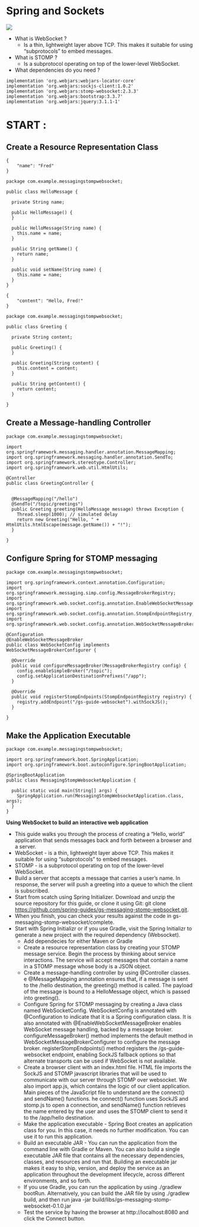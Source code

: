 # Spring and Sockets
![](https://www.pixelstech.net/article/images/spring1.png)
- What is  WebSocket ?
  - Is a thin, lightweight layer above TCP. This makes it suitable for using “subprotocols” to embed messages.
- What is STOMP ?
  - Is a subprotocol operating on top of the lower-level WebSocket.
- What dependencies do you need ?
```
implementation 'org.webjars:webjars-locator-core'
implementation 'org.webjars:sockjs-client:1.0.2'
implementation 'org.webjars:stomp-websocket:2.3.3'
implementation 'org.webjars:bootstrap:3.3.7'
implementation 'org.webjars:jquery:3.1.1-1'
```
# START :
## Create a Resource Representation Class
```
{
    "name": "Fred"
}
```
```
package com.example.messagingstompwebsocket;

public class HelloMessage {

  private String name;

  public HelloMessage() {
  }

  public HelloMessage(String name) {
    this.name = name;
  }

  public String getName() {
    return name;
  }

  public void setName(String name) {
    this.name = name;
  }
}
```
```
{
    "content": "Hello, Fred!"
}
```
```
package com.example.messagingstompwebsocket;

public class Greeting {

  private String content;

  public Greeting() {
  }

  public Greeting(String content) {
    this.content = content;
  }

  public String getContent() {
    return content;
  }

}
```
## Create a Message-handling Controller

```
package com.example.messagingstompwebsocket;

import org.springframework.messaging.handler.annotation.MessageMapping;
import org.springframework.messaging.handler.annotation.SendTo;
import org.springframework.stereotype.Controller;
import org.springframework.web.util.HtmlUtils;

@Controller
public class GreetingController {


  @MessageMapping("/hello")
  @SendTo("/topic/greetings")
  public Greeting greeting(HelloMessage message) throws Exception {
    Thread.sleep(1000); // simulated delay
    return new Greeting("Hello, " + HtmlUtils.htmlEscape(message.getName()) + "!");
  }

}
```
## Configure Spring for STOMP messaging
```
package com.example.messagingstompwebsocket;

import org.springframework.context.annotation.Configuration;
import org.springframework.messaging.simp.config.MessageBrokerRegistry;
import org.springframework.web.socket.config.annotation.EnableWebSocketMessageBroker;
import org.springframework.web.socket.config.annotation.StompEndpointRegistry;
import org.springframework.web.socket.config.annotation.WebSocketMessageBrokerConfigurer;

@Configuration
@EnableWebSocketMessageBroker
public class WebSocketConfig implements WebSocketMessageBrokerConfigurer {

  @Override
  public void configureMessageBroker(MessageBrokerRegistry config) {
    config.enableSimpleBroker("/topic");
    config.setApplicationDestinationPrefixes("/app");
  }

  @Override
  public void registerStompEndpoints(StompEndpointRegistry registry) {
    registry.addEndpoint("/gs-guide-websocket").withSockJS();
  }

}
```
## Make the Application Executable
```
package com.example.messagingstompwebsocket;

import org.springframework.boot.SpringApplication;
import org.springframework.boot.autoconfigure.SpringBootApplication;

@SpringBootApplication
public class MessagingStompWebsocketApplication {

  public static void main(String[] args) {
    SpringApplication.run(MessagingStompWebsocketApplication.class, args);
  }
}
```

**Using WebSocket to build an interactive web application**
  * This guide walks you through the process of creating a “Hello, world” application that sends messages back and forth between a browser and a server. 
  * WebSocket - is a thin, lightweight layer above TCP. This makes it suitable for using “subprotocols” to embed messages. 
  * STOMP - is a subprotocol operating on top of the lower-level WebSocket.
  * Build a server that accepts a message that carries a user’s name. In response, the server will push a greeting into a queue to which the client is subscribed.
  * Start from scatch using Spring Initializer. Download and unzip the source repository for this guide, or clone it using Git: git clone https://github.com/spring-guides/gs-messaging-stomp-websocket.git. 
  * When you finish, you can check your results against the code in gs-messaging-stomp-websocket/complete.
  * Start with Spring Initializr or if you use Gradle, visit the Spring Initializr to generate a new project with the required dependency (Websocket). 
    - Add dependecies for either Maven or Gradle
    - Create a resource representation class by creating your STOMP message service. Begin the process by thinking about service interactions. The service will accept messages that contain a name in a STOMP message whose body is a JSON object.
    - Create a message-handling controller by using @Controller classes. e @MessageMapping annotation ensures that, if a message is sent to the /hello destination, the greeting() method is called. The payload of the message is bound to a HelloMessage object, which is passed into greeting(). 
    - Configure Spring for STOMP messaging by creating a Java class named WebSocketConfig. WebSocketConfig is annotated with @Configuration to indicate that it is a Spring configuration class. It is also annotated with @EnableWebSocketMessageBroker enables WebSocket message handling, backed by a message broker. configureMessageBroker() method implements the default method in WebSocketMessageBrokerConfigurer to configure the message broker. registerStompEndpoints() method registers the /gs-guide-websocket endpoint, enabling SockJS fallback options so that alternate transports can be used if WebSocket is not available.
    - Create a browser client with an index.html file. HTML file imports the SockJS and STOMP javascript libraries that will be used to communicate with our server through STOMP over websocket. We also import app.js, which contains the logic of our client application. Main pieces of the JavaScript file to understand are the connect() and sendName() functions. he connect() function uses SockJS and stomp.js to open a connection, and sendName() function retrieves the name entered by the user and uses the STOMP client to send it to the /app/hello destination.
    - Make the application executable - Spring Boot creates an application class for you. In this case, it needs no further modification. You can use it to run this application. 
    - Build an executable JAR - You can run the application from the command line with Gradle or Maven. You can also build a single executable JAR file that contains all the necessary dependencies, classes, and resources and run that. Building an executable jar makes it easy to ship, version, and deploy the service as an application throughout the development lifecycle, across different environments, and so forth.
    - If you use Gradle, you can run the application by using ./gradlew bootRun. Alternatively, you can build the JAR file by using ./gradlew build, and then run java -jar build/libs/gs-messaging-stomp-websocket-0.1.0.jar 
    - Test the service by having the browser at http://localhost:8080 and click the Connect button.
 
